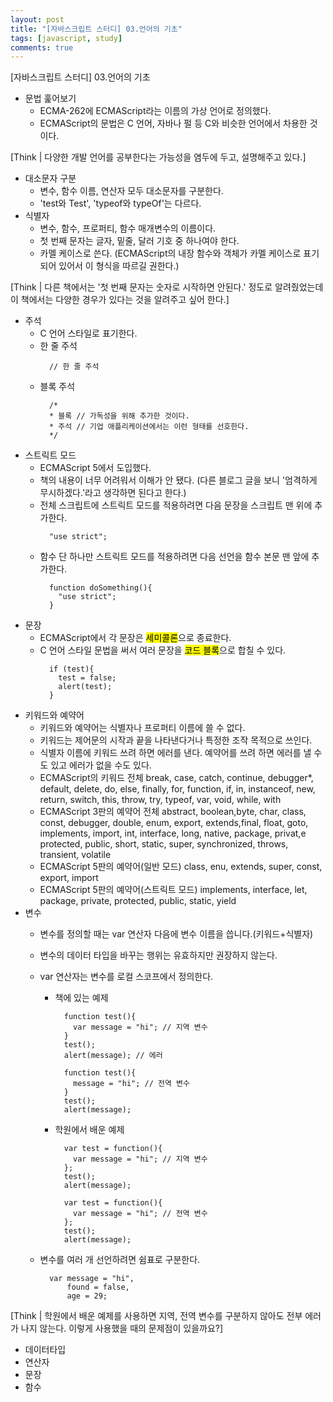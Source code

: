```yaml
---
layout: post
title: "[자바스크립트 스터디] 03.언어의 기초"
tags: [javascript, study]
comments: true
---
```


[자바스크립트 스터디] 03.언어의 기초

- 문법 훑어보기
  - ECMA-262에 ECMAScript라는 이름의 가상 언어로 정의했다.
  - ECMAScript의 문법은 C 언어, 자바나 펄 등 C와 비슷한 언어에서 차용한 것이다.

\[Think | 다양한 개발 언어를 공부한다는 가능성을 염두에 두고, 설명해주고 있다.]

- 대소문자 구분
  - 변수, 함수 이름, 연산자 모두 대소문자를 구분한다.
  - 'test와 Test', 'typeof와 typeOf'는 다르다.
- 식별자
  - 변수, 함수, 프로퍼티, 함수 매개변수의 이름이다.
  - 첫 번째 문자는 글자, 밑줄, 달러 기호 중 하나여야 한다.
  - 카멜 케이스로 쓴다. (ECMAScript의 내장 함수와 객체가 카멜 케이스로 표기되어 있어서 이 형식을 따르길 권한다.)

\[Think | 다른 책에서는 '첫 번째 문자는 숫자로 시작하면 안된다.' 정도로 알려줬었는데 이 책에서는 다양한 경우가 있다는 것을 알려주고 싶어 한다.]

- 주석
  - C 언어 스타일로 표기한다.
  - 한 줄 주석
    ```
      // 한 줄 주석
    ```    
  - 블록 주석<br>
    ```
      /*
      * 블록 // 가독성을 위해 추가한 것이다.
      * 주석 // 기업 애플리케이션에서는 이런 형태를 선호한다.
      */
    ```
- 스트릭트 모드
  - ECMAScript 5에서 도입했다.
  - 책의 내용이 너무 어려워서 이해가 안 됐다. (다른 블로그 글을 보니 '엄격하게 무시하겠다.'라고 생각하면 된다고 한다.)
  - 전체 스크립트에 스트릭트 모드를 적용하려면 다음 문장을 스크립트 맨 위에 추가한다.
    ```
      "use strict";
    ```
  - 함수 단 하나만 스트릭트 모드를 적용하려면 다음 선언을 함수 본문 맨 앞에 추가한다.
    ```
      function doSomething(){
        "use strict";  
      }
    ```
- 문장
    - ECMAScript에서 각 문장은 <mark>세미콜론</mark>으로 종료한다.
    - C 언어 스타일 문법을 써서 여러 문장을 <mark>코드 블록</mark>으로 합칠 수 있다.
      ```
        if (test){
          test = false;
          alert(test);
        }
      ```
- 키워드와 예약어
    - 키워드와 예약어는 식별자나 프로퍼티 이름에 쓸 수 없다.
    - 키워드는 제어문의 시작과 끝을 나타낸다거나 특정한 조작 목적으로 쓰인다.
    - 식별자 이름에 키워드 쓰려 하면 에러를 낸다. 예약어를 쓰려 하면 에러를 낼 수도 있고 에러가 없을 수도 있다.
    - ECMAScript의 키워드 전체
    break, case, catch, continue, debugger*, default, delete, do, else, finally, for, function, if, in, instanceof, new, return, switch, this, throw, try, typeof, var, void, while, with
    - ECMAScript 3판의 예약어 전체
    abstract, boolean,byte, char, class, const, debugger, double, enum, export, extends,final, float, goto, implements, import, int, interface, long, native, package, privat,e protected, public, short, static, super, synchronized, throws, transient, volatile
    - ECMAScript 5판의 예약어(일반 모드)
    class, enu, extends, super, const, export, import
    - ECMAScript 5판의 예약어(스트릭트 모드)
    implements, interface, let, package, private, protected, public, static, yield
- 변수
    - 변수를 정의할 때는 var 연산자 다음에 변수 이름을 씁니다.(키워드+식별자)
    - 변수의 데이터 타입을 바꾸는 행위는 유효하지만 권장하지 않는다.
    - var 연산자는 변수를 로컬 스코프에서 정의한다.
      - 책에 있는 예제
        ```
          function test(){
            var message = "hi"; // 지역 변수
          }
          test();
          alert(message); // 에러

          function test(){
            message = "hi"; // 전역 변수
          }
          test();
          alert(message);
        ```
      - 학원에서 배운 예제
        ```
          var test = function(){
            var message = "hi"; // 지역 변수
          };
          test();
          alert(message);

          var test = function(){
            var message = "hi"; // 전역 변수
          };
          test();
          alert(message);
        ```


    - 변수를 여러 개 선언하려면 쉼표로 구분한다.        
      ```
        var message = "hi",
            found = false,
            age = 29;
      ```

\[Think | 학원에서 배운 예제를 사용하면 지역, 전역 변수를 구분하지 않아도 전부 에러가 나지 않는다. 이렇게 사용했을 때의 문제점이 있을까요?]

- 데이터타입
- 연산자
- 문장
- 함수
